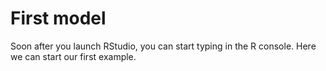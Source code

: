 


# First model

Soon after you launch RStudio, you can start typing in the R console. Here we can start our first example.
